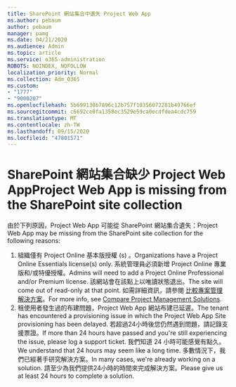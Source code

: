```yaml
---
title: SharePoint 網站集合中遺失 Project Web App
ms.author: pebaum
author: pebaum
manager: pamg
ms.date: 04/21/2020
ms.audience: Admin
ms.topic: article
ms.service: o365-administration
ROBOTS: NOINDEX, NOFOLLOW
localization_priority: Normal
ms.collection: Adm_O365
ms.custom:
- "1777"
- "9000207"
ms.openlocfilehash: 5b699130b7896c12b757f10356072281b49766ef
ms.sourcegitcommit: c6692ce0fa1358ec3529e59ca0ecdfdea4cdc759
ms.translationtype: MT
ms.contentlocale: zh-TW
ms.lasthandoff: 09/15/2020
ms.locfileid: "47801571"
---
```

# <a name="project-web-app-is-missing-from-the-sharepoint-site-collection"></a><span data-ttu-id="7b074-102">SharePoint 網站集合缺少 Project Web App</span><span class="sxs-lookup"><span data-stu-id="7b074-102">Project Web App is missing from the SharePoint site collection</span></span>

<span data-ttu-id="7b074-103">由於下列原因，Project Web App 可能從 SharePoint 網站集合遺失：</span><span class="sxs-lookup"><span data-stu-id="7b074-103">Project Web App may be missing from the SharePoint site collection for the following reasons:</span></span>

1. <span data-ttu-id="7b074-104">組織僅有 Project Online 基本版授權 (s) 。</span><span class="sxs-lookup"><span data-stu-id="7b074-104">Organizations have a Project Online Essentials license(s) only.</span></span> <span data-ttu-id="7b074-105">系統管理員必須新增 Project Online 專業版和/或特優授權。</span><span class="sxs-lookup"><span data-stu-id="7b074-105">Admins will need to add a Project Online Professional and/or Premium license.</span></span> <span data-ttu-id="7b074-106">該網站會在該點上以唯讀狀態退出。</span><span class="sxs-lookup"><span data-stu-id="7b074-106">The site will come out of read-only at that point.</span></span> <span data-ttu-id="7b074-107">如需詳細資訊，請參閱 [比較專案管理解決方案](https://products.office.com/project/compare-microsoft-project-management-software?tab=1)。</span><span class="sxs-lookup"><span data-stu-id="7b074-107">For more info, see [Compare Project Management Solutions](https://products.office.com/project/compare-microsoft-project-management-software?tab=1).</span></span>
2. <span data-ttu-id="7b074-108">租使用者發生過的布建問題，Project Web App 網站布建已延遲。</span><span class="sxs-lookup"><span data-stu-id="7b074-108">The tenant has encountered a provisioning issue in which the Project Web App Site provisioning has been delayed.</span></span> <span data-ttu-id="7b074-109">若超過24小時後您仍然遇到問題，請記錄支援票證。</span><span class="sxs-lookup"><span data-stu-id="7b074-109">If more than 24 hours have passed and you're still experiencing the issue, please log a support ticket.</span></span> <span data-ttu-id="7b074-110">我們知道 24 小時可能感覺有點久。</span><span class="sxs-lookup"><span data-stu-id="7b074-110">We understand that 24 hours may seem like a long time.</span></span> <span data-ttu-id="7b074-111">多數情況下，我們已經著手研究解決方案。</span><span class="sxs-lookup"><span data-stu-id="7b074-111">In many cases, we're already working on a solution.</span></span> <span data-ttu-id="7b074-112">請至少為我們提供24小時的時間來完成解決方案。</span><span class="sxs-lookup"><span data-stu-id="7b074-112">Please give us at least 24 hours to complete a solution.</span></span>
